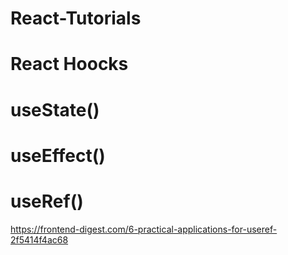# React-Tutorials
# React Hoocks
  # useState()
  # useEffect()
  # useRef()
  https://frontend-digest.com/6-practical-applications-for-useref-2f5414f4ac68
